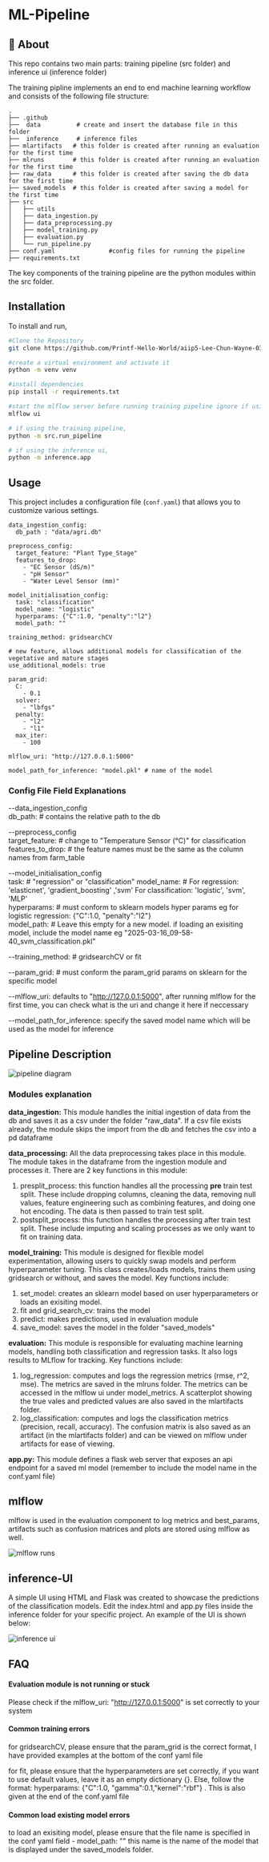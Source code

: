 
# ML-Pipeline

## 🚀 About 
This repo contains two main parts: training pipeline (src folder) and inference ui (inference folder)

The training pipline implements an end to end machine learning workflow and consists of the following file structure:

    .
    ├── .github
    ├──  data          # create and insert the database file in this folder
    ├──  inference     # inference files
    ├── mlartifacts   # this folder is created after running an evaluation for the first time
    ├── mlruns        # this folder is created after running an evaluation for the first time
    ├── raw_data      # this folder is created after saving the db data for the first time
    ├── saved_models  # this folder is created after saving a model for the first time
    ├── src                                       
    │   ├── utils               
    │   ├── data_ingestion.py           
    │   ├── data_preprocessing.py
    │   ├── model_training.py
    │   ├── evaluation.py
    │   └── run_pipeline.py 
    ├── conf.yaml               #config files for running the pipeline
    ├── requirements.txt        

The key components of the training pipeline are the python modules within the src folder. 

## Installation

To install and run, 
   ```bash
   #Clone the Repository
   git clone https://github.com/Printf-Hello-World/aiip5-Lee-Chun-Wayne-037B.git

   #create a virtual environment and activate it
   python -m venv venv

   #install dependencies
   pip install -r requirements.txt

   #start the mlflow server before running training pipeline ignore if using inference ui, in a terminal, take note of the uri
   mlflow ui

   # if using the training pipeline, 
   python -m src.run_pipeline

   # if using the inference ui, 
   python -m inference.app
   ```
   

## Usage
This project includes a configuration file (`conf.yaml`) that allows you to customize various settings.

```
data_ingestion_config:
  db_path : "data/agri.db" 

preprocess_config:
  target_feature: "Plant Type_Stage" 
  features_to_drop: 
    - "EC Sensor (dS/m)"
    - "pH Sensor"
    - "Water Level Sensor (mm)"

model_initialisation_config:
  task: "classification"  
  model_name: "logistic"  
  hyperparams: {"C":1.0, "penalty":"l2"}       
  model_path: ""   

training_method: gridsearchCV 

# new feature, allows additional models for classification of the vegetative and mature stages
use_additional_models: true

param_grid:
  C: 
    - 0.1
  solver:
    - "lbfgs"
  penalty:
    - "l2"
    - "l1"
  max_iter: 
    - 100

mlflow_uri: "http://127.0.0.1:5000"

model_path_for_inference: "model.pkl" # name of the model
```

### Config File Field Explanations  
--data_ingestion_config  
db_path: # contains the relative path to the db  
 
--preprocess_config  
target_feature: # change to "Temperature Sensor (°C)" for classification  
features_to_drop: # the feature names must be the same as the column names from farm_table 

--model_initialisation_config  
task: # "regression" or "classification" 
model_name: # For regression: 'elasticnet', 'gradient_boosting' ,'svm'  For classification: 'logistic', 'svm', 'MLP'  
hyperparams: # must conform to sklearn models hyper params eg for logistic regression: {"C":1.0, "penalty":"l2"}       
model_path: # Leave this empty for a new model. if loading an exisiting model, include the model name eg "2025-03-16_09-58-40_svm_classification.pkl"  

--training_method: # gridsearchCV or fit 

--param_grid: # must conform the param_grid params on sklearn for the specific model  

--mlflow_uri: defaults to "http://127.0.0.1:5000", after running mlflow for the first time, you can check what is the uri and change it here if neccessary

--model_path_for_inference: specify the saved model name which will be used as the model for inference
## Pipeline Description

![pipeline diagram](assets/pipeline.png)


### Modules explanation
**data_ingestion:** This module handles the initial ingestion of data from the db and saves it as a csv under the folder "raw_data". If a csv file exists already, the module skips the import from the db and fetches the csv into a pd dataframe  

**data_processing:** All the data preprocessing takes place in this module. The module takes in the dataframe from the ingestion module and processes it. There are 2 key functions in this module:
1. presplit_process: this function handles all the processing **pre** train test split. These include dropping columns, cleaning the data, removing null values, feature engineering such as combining features, and doing one hot encoding. The data is then passed to train test split.
2. postsplit_process: this function handles the processing after train test split. These include imputing and scaling processes as we only want to fit on training data.  


**model_training:** This module is designed for flexible model experimentation, allowing users to quickly swap models and perform hyperparameter tuning. This class creates/loads models, trains them using gridsearch or without, and saves the model. Key functions include:
1. set_model: creates an sklearn model based on user hyperparameters or loads an exisiting model.  
2. fit and grid_search_cv: trains the model
3. predict: makes predictions, used in evaluation module
4. save_model: saves the model in the folder "saved_models"  

**evaluation:** This module is responsible for evaluating machine learning models, handling both classification and regression tasks. It also logs results to MLflow for tracking. Key functions include:
1. log_regression: computes and logs the regression metrics (rmse, r^2, mse). The metrics are saved in the mlruns folder. The metrics can be accessed in the mlflow ui under model_metrics. A scatterplot showing the true vales and predicted values are also saved in the mlartifacts folder.
2. log_classification: computes and logs the classification metrics (precision, recall, accuracy). The confusion matrix is also saved as an artifact (in the mlartifacts folder) and can be viewed on mlflow under artifacts for ease of viewing.

**app.py:**
This module defines a flask web server that exposes an api endpoint for a saved ml model (remember to include the model name in the conf.yaml file)

## mlflow

mlflow is used in the evaluation component to log metrics and best_params, artifacts such as confusion matrices and plots are stored using mlflow as well.

![mlflow runs](assets/mlflow_initial.PNG)

## inference-UI

A simple UI using HTML and Flask was created to showcase the predictions of the classification models. Edit the index.html and app.py files inside the inference folder for your specific project. An example of the UI is shown below:

![inference ui](assets/inference_ui.png)


## FAQ

#### Evaluation module is not running or stuck

Please check if the mlflow_uri: "http://127.0.0.1:5000" is set correctly to your system


#### Common training errors

for gridsearchCV, please ensure that the param_grid is the correct format, I have provided examples at the bottom of the conf yaml file

for fit, please ensure that the hyperparameters are set correctly, if you want to use default values, leave it as an empty dictionary {}. Else, follow the format:
hyperparams: {"C":1.0, "gamma":0.1,"kernel":"rbf"} . This is also given at the end of the conf.yaml file 

#### Common load existing model errors
to load an exisiting model, please ensure that the file name is specified in the conf yaml field - model_path: ""  this name is the name of the model that is displayed under the saved_models folder.



